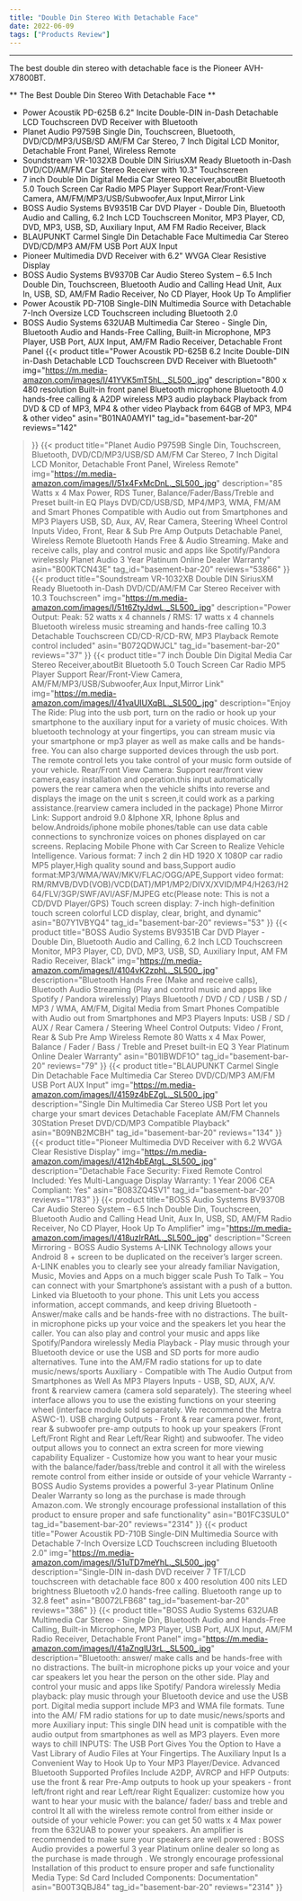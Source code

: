 ```yaml
---
title: "Double Din Stereo With Detachable Face"
date: 2022-06-09
tags: ["Products Review"]
---
```


---


The best double din stereo with detachable face is the Pioneer AVH-X7800BT.

** The Best Double Din Stereo With Detachable Face **
* Power Acoustik PD-625B 6.2" Incite Double-DIN in-Dash Detachable LCD Touchscreen DVD Receiver with Bluetooth
* Planet Audio P9759B Single Din, Touchscreen, Bluetooth, DVD/CD/MP3/USB/SD AM/FM Car Stereo, 7 Inch Digital LCD Monitor, Detachable Front Panel, Wireless Remote
* Soundstream VR-1032XB Double DIN SiriusXM Ready Bluetooth in-Dash DVD/CD/AM/FM Car Stereo Receiver with 10.3" Touchscreen
* 7 inch Double Din Digital Media Car Stereo Receiver,aboutBit Bluetooth 5.0 Touch Screen Car Radio MP5 Player Support Rear/Front-View Camera, AM/FM/MP3/USB/Subwoofer,Aux Input,Mirror Link
* BOSS Audio Systems BV9351B Car DVD Player - Double Din, Bluetooth Audio and Calling, 6.2 Inch LCD Touchscreen Monitor, MP3 Player, CD, DVD, MP3, USB, SD, Auxiliary Input, AM FM Radio Receiver, Black
* BLAUPUNKT Carmel Single Din Detachable Face Multimedia Car Stereo DVD/CD/MP3 AM/FM USB Port AUX Input
* Pioneer Multimedia DVD Receiver with 6.2" WVGA Clear Resistive Display
* BOSS Audio Systems BV9370B Car Audio Stereo System – 6.5 Inch Double Din, Touchscreen, Bluetooth Audio and Calling Head Unit, Aux In, USB, SD, AM/FM Radio Receiver, No CD Player, Hook Up To Amplifier
* Power Acoustik PD-710B Single-DIN Multimedia Source with Detachable 7-Inch Oversize LCD Touchscreen including Bluetooth 2.0
* BOSS Audio Systems 632UAB Multimedia Car Stereo - Single Din, Bluetooth Audio and Hands-Free Calling, Built-in Microphone, MP3 Player, USB Port, AUX Input, AM/FM Radio Receiver, Detachable Front Panel
{{< product 
title="Power Acoustik PD-625B 6.2  Incite Double-DIN in-Dash Detachable LCD Touchscreen DVD Receiver with Bluetooth"
img="https://m.media-amazon.com/images/I/41YVK5mT5hL._SL500_.jpg"
description="800 x 480 resolution Built-in front panel Bluetooth microphone Bluetooth 4.0 hands-free calling & A2DP wireless MP3 audio playback Playback from DVD & CD of MP3, MP4 & other video Playback from 64GB of MP3, MP4 & other video"
asin="B01NA0AMYI"
tag_id="basement-bar-20"
reviews="142"
>}} 
{{< product 
title="Planet Audio P9759B Single Din, Touchscreen, Bluetooth, DVD/CD/MP3/USB/SD AM/FM Car Stereo, 7 Inch Digital LCD Monitor, Detachable Front Panel, Wireless Remote"
img="https://m.media-amazon.com/images/I/51x4FxMcDnL._SL500_.jpg"
description="85 Watts x 4 Max Power, RDS Tuner, Balance/Fader/Bass/Treble and Preset built-in EQ Plays DVD/CD/USB/SD, MP4/MP3, WMA, FM/AM and Smart Phones Compatible with Audio out from Smartphones and MP3 Players USB, SD, Aux, AV, Rear Camera, Steering Wheel Control Inputs Video, Front, Rear & Sub Pre Amp Outputs Detachable Panel, Wireless Remote Bluetooth Hands Free & Audio Streaming. Make and receive calls, play and control music and apps like Spotify/Pandora wirelessly Planet Audio 3 Year Platinum Online Dealer Warranty"
asin="B00KTCN43E"
tag_id="basement-bar-20"
reviews="53866"
>}} 
{{< product 
title="Soundstream VR-1032XB Double DIN SiriusXM Ready Bluetooth in-Dash DVD/CD/AM/FM Car Stereo Receiver with 10.3  Touchscreen"
img="https://m.media-amazon.com/images/I/51t6ZtyJdwL._SL500_.jpg"
description="Power Output: Peak: 52 watts x 4 channels / RMS: 17 watts x 4 channels Bluetooth wireless music streaming and hands-free calling 10.3  Detachable Touchscreen CD/CD-R/CD-RW, MP3 Playback Remote control included"
asin="B072QDWJCL"
tag_id="basement-bar-20"
reviews="37"
>}} 
{{< product 
title="7 inch Double Din Digital Media Car Stereo Receiver,aboutBit Bluetooth 5.0 Touch Screen Car Radio MP5 Player Support Rear/Front-View Camera, AM/FM/MP3/USB/Subwoofer,Aux Input,Mirror Link"
img="https://m.media-amazon.com/images/I/41vaUlUXqBL._SL500_.jpg"
description="Enjoy The Ride: Plug into the usb port, turn on the radio or hook up your smartphone to the auxiliary input for a variety of music choices. With bluetooth technology at your fingertips, you can stream music via your smartphone or mp3 player as well as make calls and be hands-free. You can also charge supported devices through the usb port. The remote control lets you take control of your music form outside of your vehicle. Rear/Front View Camera: Support rear/front view camera,easy installation and operation.this input automatically powers the rear camera when the vehicle shifts into reverse and displays the image on the unit s screen,it could work as a parking assistance.(rearview camera included in the package) Phone Mirror Link: Support android 9.0 &Iphone XR, Iphone 8plus and below.Androids/iphone mobile phones/table can use data cable connections to synchronize voices on phones displayed on car screens. Replacing Mobile Phone with Car Screen to Realize Vehicle Intelligence. Various format: 7 inch 2 din HD 1920 X 1080P car radio MP5 player,High quality sound and bass,Support audio format:MP3/WMA/WAV/MKV/FLAC/OGG/APE,Support video format: RM/RMVB/DVD(VOB)/VCD(DAT)/MP1/MP2/DIVX/XVID/MP4/H263/H264/FLV/3GP/SWF/AVI/ASF/MJPEG etc(Please note: This is not a CD/DVD Player/GPS) Touch screen display: 7-inch high-definition touch screen colorful LCD display, clear, bright, and dynamic"
asin="B07Y1VBYQ4"
tag_id="basement-bar-20"
reviews="53"
>}} 
{{< product 
title="BOSS Audio Systems BV9351B Car DVD Player - Double Din, Bluetooth Audio and Calling, 6.2 Inch LCD Touchscreen Monitor, MP3 Player, CD, DVD, MP3, USB, SD, Auxiliary Input, AM FM Radio Receiver, Black"
img="https://m.media-amazon.com/images/I/4104vK2zphL._SL500_.jpg"
description="Bluetooth Hands Free (Make and receive calls), Bluetooth Audio Streaming (Play and control music and apps like Spotify / Pandora wirelessly) Plays Bluetooth / DVD / CD / USB / SD / MP3 / WMA, AM/FM, Digital Media from Smart Phones Compatible with Audio out from Smartphones and MP3 Players Inputs: USB / SD / AUX / Rear Camera / Steering Wheel Control Outputs: Video / Front, Rear & Sub Pre Amp Wireless Remote 80 Watts x 4 Max Power, Balance / Fader / Bass / Treble and Preset built-in EQ 3 Year Platinum Online Dealer Warranty"
asin="B01IBWDF1O"
tag_id="basement-bar-20"
reviews="79"
>}} 
{{< product 
title="BLAUPUNKT Carmel Single Din Detachable Face Multimedia Car Stereo DVD/CD/MP3 AM/FM USB Port AUX Input"
img="https://m.media-amazon.com/images/I/4159z4bEZgL._SL500_.jpg"
description="Single Din Multimedia Car Stereo USB Port let you charge your smart devices Detachable Faceplate AM/FM Channels 30Station Preset DVD/CD/MP3 Compatible Playback"
asin="B09NB2MCBH"
tag_id="basement-bar-20"
reviews="134"
>}} 
{{< product 
title="Pioneer Multimedia DVD Receiver with 6.2  WVGA Clear Resistive Display"
img="https://m.media-amazon.com/images/I/412h4bEAtgL._SL500_.jpg"
description="Detachable Face Security: Fixed Remote Control Included: Yes Multi-Language Display Warranty: 1 Year 2006 CEA Compliant: Yes"
asin="B083ZQ4SV1"
tag_id="basement-bar-20"
reviews="1783"
>}} 
{{< product 
title="BOSS Audio Systems BV9370B Car Audio Stereo System – 6.5 Inch Double Din, Touchscreen, Bluetooth Audio and Calling Head Unit, Aux In, USB, SD, AM/FM Radio Receiver, No CD Player, Hook Up To Amplifier"
img="https://m.media-amazon.com/images/I/418uzIrRAtL._SL500_.jpg"
description="Screen Mirroring - BOSS Audio Systems A-LINK Technology allows your Android 8 + screen to be duplicated on the receiver’s larger screen. A-LINK enables you to clearly see your already familiar Navigation, Music, Movies and Apps on a much bigger scale Push To Talk – You can connect with your Smartphone’s assistant with a push of a button. Linked via Bluetooth to your phone. This unit Lets you access information, accept commands, and keep driving Bluetooth - Answer/make calls and be hands-free with no distractions. The built-in microphone picks up your voice and the speakers let you hear the caller. You can also play and control your music and apps like Spotify/Pandora wirelessly Media Playback - Play music through your Bluetooth device or use the USB and SD ports for more audio alternatives. Tune into the AM/FM radio stations for up to date music/news/sports Auxiliary - Compatible with The Audio Output from Smartphones as Well As MP3 Players Inputs - USB, SD, AUX, A/V. front & rearview camera (camera sold separately). The steering wheel interface allows you to use the existing functions on your steering wheel (interface module sold separately. We recommend the Metra ASWC-1). USB charging Outputs - Front & rear camera power. front, rear & subwoofer pre-amp outputs to hook up your speakers (Front Left/Front Right and Rear Left/Rear Right) and subwoofer. The video output allows you to connect an extra screen for more viewing capability Equalizer - Customize how you want to hear your music with the balance/fader/bass/treble and control it all with the wireless remote control from either inside or outside of your vehicle Warranty - BOSS Audio Systems provides a powerful 3-year Platinum Online Dealer Warranty so long as the purchase is made through Amazon.com. We strongly encourage professional installation of this product to ensure proper and safe functionality"
asin="B01FC3SUL0"
tag_id="basement-bar-20"
reviews="2314"
>}} 
{{< product 
title="Power Acoustik PD-710B Single-DIN Multimedia Source with Detachable 7-Inch Oversize LCD Touchscreen including Bluetooth 2.0"
img="https://m.media-amazon.com/images/I/51uTD7meYhL._SL500_.jpg"
description="Single-DIN in-dash DVD receiver 7  TFT/LCD touchscreen with detachable face 800 x 400 resolution 400 nits LED brightness Bluetooth v2.0 hands-free calling. Bluetooth range up to 32.8 feet"
asin="B0072LFB68"
tag_id="basement-bar-20"
reviews="386"
>}} 
{{< product 
title="BOSS Audio Systems 632UAB Multimedia Car Stereo - Single Din, Bluetooth Audio and Hands-Free Calling, Built-in Microphone, MP3 Player, USB Port, AUX Input, AM/FM Radio Receiver, Detachable Front Panel"
img="https://m.media-amazon.com/images/I/41aZnglU3rL._SL500_.jpg"
description="Bluetooth: answer/ make calls and be hands-free with no distractions. The built-in microphone picks up your voice and your car speakers let you hear the person on the other side. Play and control your music and apps like Spotify/ Pandora wirelessly Media playback: play music through your Bluetooth device and use the USB port. Digital media support include MP3 and WMA file formats. Tune into the AM/ FM radio stations for up to date music/news/sports and more Auxiliary input: This single DIN head unit is compatible with the audio output from smartphones as well as MP3 players. Even more ways to chill INPUTS: The USB Port Gives You the Option to Have a Vast Library of Audio Files at Your Fingertips. The Auxiliary Input Is a Convenient Way to Hook Up to Your MP3 Player/Device. Advanced Bluetooth Supported Profiles Include A2DP, AVRCP and HFP Outputs: use the front & rear Pre-Amp outputs to hook up your speakers - front left/front right and rear Left/rear Right Equalizer: customize how you want to hear your music with the balance/ fader/ bass and treble and control It all with the wireless remote control from either inside or outside of your vehicle Power: you can get 50 watts x 4 Max power from the 632UAB to power your speakers. An amplifier is recommended to make sure your speakers are well powered : BOSS Audio provides a powerful 3 year Platinum online dealer so long as the purchase is made through . We strongly encourage professional Installation of this product to ensure proper and safe functionality Media Type: Sd Card Included Components: Documentation"
asin="B00T3QBJ84"
tag_id="basement-bar-20"
reviews="2314"
>}} 
